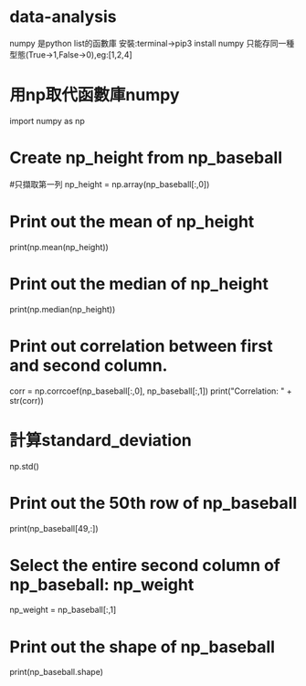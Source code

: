 # data-analysis
numpy 是python list的函數庫
安裝:terminal->pip3 install numpy
只能存同一種型態(True->1,False->0),eg:[1,2,4]

# 用np取代函數庫numpy 
import numpy as np

# Create np_height from np_baseball 
#只擷取第一列 
np_height = np.array(np_baseball[:,0])

# Print out the mean of np_height
print(np.mean(np_height))

# Print out the median of np_height
print(np.median(np_height))

# Print out correlation between first and second column. 
corr = np.corrcoef(np_baseball[:,0], np_baseball[:,1])
print("Correlation: " + str(corr))

# 計算standard_deviation
np.std()

# Print out the 50th row of np_baseball
print(np_baseball[49,:])

# Select the entire second column of np_baseball: np_weight
np_weight = np_baseball[:,1]

# Print out the shape of np_baseball
print(np_baseball.shape)
